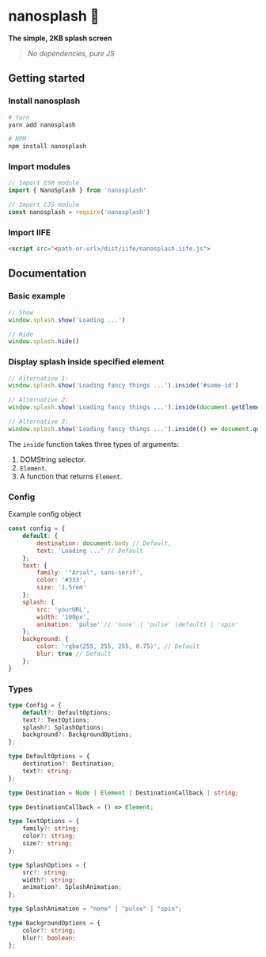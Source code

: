 # nanosplash 🍩

<strong>The simple, 2KB splash screen</strong>
> <em>No dependencies, pure JS</em>

## Getting started
### Install nanosplash
```bash
# Yarn
yarn add nanosplash

# NPM
npm install nanosplash
```
### Import modules
```js
// Import ESM module
import { NanoSplash } from 'nanosplash'

// Import CJS module
const nanosplash = require('nanosplash')
```

### Import IIFE
```html
<script src="<path-or-url>/dist/iife/nanosplash.iife.js">
```
## Documentation
### Basic example
```js
// Show
window.splash.show('Loading ...')

// Hide
window.splash.hide()
```
### Display splash inside specified element
```js
// Alternative 1:
window.splash.show('Loading fancy things ...').inside('#some-id')

// Alternative 2:
window.splash.show('Loading fancy things ...').inside(document.getElementById('some-id'))

// Alternative 3:
window.splash.show('Loading fancy things ...').inside(() => document.querySelector('#some-id'))
```
The `inside` function takes three types of arguments:
1. DOMString selector.
2. `Element`.
3. A function that returns `Element`.

### Config
Example config object
```js
const config = {
    default: {
        destination: document.body // Default,
        text: 'Loading ...' // Default
    };
    text: {
        family: '"Arial", sans-serif',
        color: '#333',
        size: '1.5rem'
    };
    splash: {
        src: 'yourURL',
        width: '100px',
        animation: 'pulse' // 'none' | 'pulse' (default) | 'spin'
    };
    background: {
        color: 'rgba(255, 255, 255, 0.75)', // Default
        blur: true // Default
    };
}
```
### Types
```ts
type Config = {
    default?: DefaultOptions;
    text?: TextOptions;
    splash?: SplashOptions;
    background?: BackgroundOptions;
};

type DefaultOptions = {
    destination?: Destination;
    text?: string;
};

type Destination = Node | Element | DestinationCallback | string;

type DestinationCallback = () => Element;

type TextOptions = {
    family?: string;
    color?: string;
    size?: string;
};

type SplashOptions = {
    src?: string;
    width?: string;
    animation?: SplashAnimation;
};

type SplashAnimation = "none" | "pulse" | "spin";

type BackgroundOptions = {
    color?: string;
    blur?: boolean;
};
```

